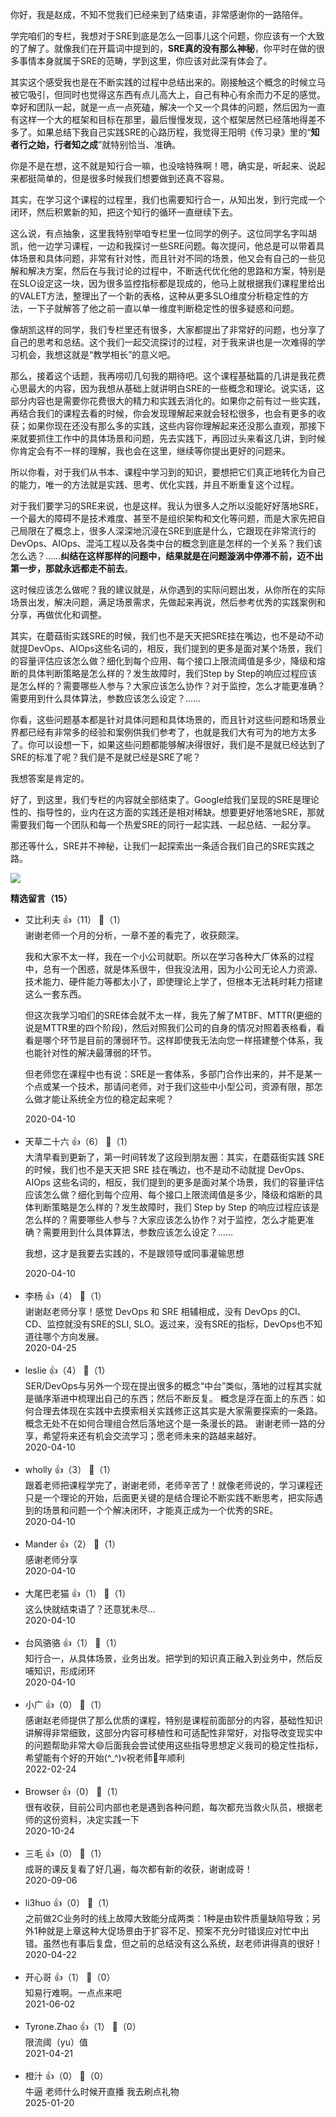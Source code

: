 你好，我是赵成，不知不觉我们已经来到了结束语，非常感谢你的一路陪伴。

学完咱们的专栏，我想对于SRE到底是怎么一回事儿这个问题，你应该有一个大致的了解了。就像我们在开篇词中提到的，**SRE真的没有那么神秘**，你平时在做的很多事情本身就属于SRE的范畴，学到这里，你应该对此深有体会了。

其实这个感受我也是在不断实践的过程中总结出来的。刚接触这个概念的时候立马被它吸引，但同时也觉得这东西有点儿高大上，自己有种心有余而力不足的感觉。幸好和团队一起，就是一点一点死磕，解决一个又一个具体的问题，然后因为一直有这样一个大的框架和目标在那里，最后慢慢发现，这个框架居然已经落地得差不多了。如果总结下我自己实践SRE的心路历程，我觉得王阳明《传习录》里的“**知者行之始，行者知之成**”就特别恰当、准确。

你是不是在想，这不就是知行合一嘛，也没啥特殊啊！嗯，确实是，听起来、说起来都挺简单的，但是很多时候我们想要做到还真不容易。

其实，在学习这个课程的过程里，我们也需要知行合一，从知出发，到行完成一个闭环，然后积累新的知，把这个知行的循环一直继续下去。

这么说，有点抽象，这里我特别举咱专栏里一位同学的例子。这位同学名字叫胡凯，他一边学习课程，一边和我探讨一些SRE问题。每次提问，他总是可以带着具体场景和具体问题，非常有针对性，而且针对不同的场景，他又会有自己的一些见解和解决方案，然后在与我讨论的过程中，不断迭代优化他的思路和方案，特别是在SLO设定这一块，因为很多监控指标都是现成的，他马上就根据我们课程里给出的VALET方法，整理出了一个新的表格，这种从更多SLO维度分析稳定性的方法，一下子就解答了他之前一直以单一维度判断稳定性的很多疑惑和问题。

像胡凯这样的同学，我们专栏里还有很多，大家都提出了非常好的问题，也分享了自己的思考和总结。这个我们一起交流探讨的过程，对于我来讲也是一次难得的学习机会，我想这就是“教学相长”的意义吧。

那么，接着这个话题，我再唠叨几句我的期待吧。这个课程基础篇的几讲是我花费心思最大的内容，因为我想从基础上就讲明白SRE的一些概念和理论。说实话，这部分内容也是需要你花费很大的精力和实践去消化的。如果你之前有过一些实践，再结合我们的课程去看的时候，你会发现理解起来就会轻松很多，也会有更多的收获；如果你现在还没有那么多的实践，这些内容你理解起来还没那么直观，那接下来就要抓住工作中的具体场景和问题，先去实践下，再回过头来看这几讲，到时候你肯定会有不一样的理解，我也会在这里，继续等你提出更好的问题来。

所以你看，对于我们从书本、课程中学习到的知识，要想把它们真正地转化为自己的能力，唯一的方法就是实践、思考、优化实践，并且不断重复这个过程。

对于我们要学习的SRE来说，也是这样。我认为很多人之所以没能好好落地SRE，一个最大的障碍不是技术难度、甚至不是组织架构和文化等问题，而是大家先把自己局限在了概念上，很多人深深地沉浸在SRE到底是什么，它跟现在非常流行的DevOps、AIOps、混沌工程以及各类中台的概念到底是怎样的一个关系？我们该怎么选？……**纠结在这样那样的问题中，结果就是在问题漩涡中停滞不前，迈不出第一步，那就永远都走不前去**。

这时候应该怎么做呢？我的建议就是，从你遇到的实际问题出发，从你所在的实际场景出发，解决问题，满足场景需求，先做起来再说，然后参考优秀的实践案例和分享，再做优化和调整。

其实，在蘑菇街实践SRE的时候，我们也不是天天把SRE挂在嘴边，也不是动不动就提DevOps、AIOps这些名词的，相反，我们提到的更多是面对某个场景，我们的容量评估应该怎么做？细化到每个应用、每个接口上限流阈值是多少，降级和熔断的具体判断策略是怎么样的？发生故障时，我们Step by Step的响应过程应该是怎么样的？需要哪些人参与？大家应该怎么协作？对于监控，怎么才能更准确？需要用到什么具体算法，参数应该怎么设定？……

你看，这些问题基本都是针对具体问题和具体场景的，而且针对这些问题和场景业界都已经有非常多的经验和案例供我们参考了，也就是我们大有可为的地方太多了。你可以设想一下，如果这些问题都能够解决得很好，我们是不是就已经达到了SRE的标准了呢？我们是不是就已经是SRE了呢？

我想答案是肯定的。

好了，到这里，我们专栏的内容就全部结束了。Google给我们呈现的SRE是理论性的、指导性的，业内在这方面的实践还是相对稀缺。想要更好地落地SRE，那就需要我们每一个团队和每一个热爱SRE的同行一起实践、一起总结、一起分享。

那还等什么，SRE并不神秘，让我们一起探索出一条适合我们自己的SRE实践之路。

[![](https://static001.geekbang.org/resource/image/0f/77/0ff24b3805b9494193071ab274498777.jpg?wh=1142%2A801)](https://jinshuju.net/f/LpoFKG)
<div><strong>精选留言（15）</strong></div><ul>
<li><span>艾比利夫</span> 👍（11） 💬（1）<div>谢谢老师一个月的分析，一章不差的看完了，收获颇深。

我和大家不太一样，我在一个小公司就职。所以在学习各种大厂体系的过程中，总有一个困惑，就是体系很牛，但我没法用，因为小公司无论人力资源、技术能力、硬件能力等都太小了，即使理论上学了，但根本无法耗时耗力搭建这么一套东西。

但这次我学习咱们的SRE体会就不太一样，我先了解了MTBF、MTTR(更细的说是MTTR里的四个阶段)，然后对照我们公司的自身的情况对照着表格看，看看是哪个环节是目前的薄弱环节。这样即使我无法向您一样搭建整个体系，我也能针对性的解决最薄弱的环节。

但老师您在课程中也有说：SRE是一套体系，多部门合作出来的，并不是某一个点或某一个技术，那请问老师，对于我们这些中小型公司，资源有限，那怎么做才能让系统全方位的稳定起来呢？</div>2020-04-10</li><br/><li><span>天草二十六</span> 👍（6） 💬（1）<div>大清早看到更新了，第一时间转发了这段到朋友圈：其实，在蘑菇街实践 SRE 的时候，我们也不是天天把 SRE 挂在嘴边，也不是动不动就提 DevOps、AIOps 这些名词的，相反，我们提到的更多是面对某个场景，我们的容量评估应该怎么做？细化到每个应用、每个接口上限流阈值是多少，降级和熔断的具体判断策略是怎么样的？发生故障时，我们 Step by Step 的响应过程应该是怎么样的？需要哪些人参与？大家应该怎么协作？对于监控，怎么才能更准确？需要用到什么具体算法，参数应该怎么设定？……

我想，这才是我要去实践的，不是跟领导或同事灌输思想</div>2020-04-10</li><br/><li><span>李杨</span> 👍（4） 💬（1）<div>谢谢赵老师分享！感觉 DevOps 和 SRE 相辅相成，没有 DevOps 的CI、CD、监控就没有SRE的SLI, SLO。返过来，没有SRE的指标，DevOps也不知道往哪个方向发展。</div>2020-04-25</li><br/><li><span>leslie</span> 👍（4） 💬（1）<div>SER&#47;DevOps与另外一个现在提出很多的概念“中台”类似，落地的过程其实就是循序渐进中梳理出自己的东西；然后不断反复。
概念是浮在面上的东西：如何合理去体现在实践中去摸索相关实践修正这其实是大家需要探索的一条路。概念无处不在如何合理组合然后落地这个是一条漫长的路。
谢谢老师一路的分享，希望将来还有机会交流学习；愿老师未来的路越来越好。</div>2020-04-10</li><br/><li><span>wholly</span> 👍（3） 💬（1）<div>跟着老师把课程学完了，谢谢老师，老师辛苦了！就像老师说的，学习课程还只是一个理论的开始，后面更关键的是结合理论不断实践不断思考，把实际遇到的场景和问题一个个解决闭环，才能真正成为一个优秀的SRE。</div>2020-04-10</li><br/><li><span>Mander</span> 👍（2） 💬（1）<div>感谢老师分享</div>2020-04-10</li><br/><li><span>大尾巴老猫</span> 👍（1） 💬（1）<div>这么快就结束语了？还意犹未尽...</div>2020-04-10</li><br/><li><span>台风骆骆</span> 👍（1） 💬（1）<div>知行合一，从具体场景，业务出发。把学到的知识真正融入到业务中，然后反哺知识，形成闭环</div>2020-04-10</li><br/><li><span>小广</span> 👍（0） 💬（1）<div>感谢赵老师提供了那么优质的课程，特别是课程前面部分的内容，基础性知识讲解得非常细致，这部分内容可移植性和可适配性非常好，对指导改变现实中的问题帮助非常大😄后面我会尝试使用这些指导思想定义我司的稳定性指标，希望能有个好的开始(^_^)v祝老师🐯年顺利</div>2022-02-24</li><br/><li><span>Browser</span> 👍（0） 💬（1）<div>很有收获，目前公司内部也老是遇到各种问题，每次都充当救火队员，根据老师的这份资料，决定实践一下</div>2020-10-24</li><br/><li><span>三毛</span> 👍（0） 💬（1）<div>成哥的课反复看了好几遍，每次都有新的收获，谢谢成哥！</div>2020-09-06</li><br/><li><span>li3huo</span> 👍（0） 💬（1）<div>之前做2C业务时的线上故障大致能分成两类：1种是由软件质量缺陷导致；另外1种就是上章这种大促场景由于扩容不足、预案不充分时错误应对忙中出错。虽然也有事后复盘，但之前的总结没有这么系统，赵老师讲得真的很好！</div>2020-04-22</li><br/><li><span>开心哥</span> 👍（1） 💬（0）<div>知易行难啊。一点点来吧</div>2021-06-02</li><br/><li><span>Tyrone.Zhao</span> 👍（1） 💬（0）<div>限流阈（yu）值</div>2021-04-21</li><br/><li><span>橙汁</span> 👍（0） 💬（0）<div>牛逼 老师什么时候开直播 我去刷点礼物</div>2025-01-20</li><br/>
</ul>